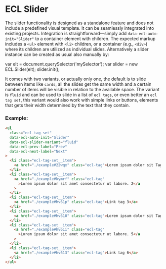 # ECL Slider

The slider functionality is designed as a standalone feature and does not include a predefined visual template. It can be seamlessly integrated into existing projects.
Integration is straightforward—simply add `data-ecl-auto-init="Slider"` to a container element with children. The expected markup includes a `<ul>` element with `<li>` children, or a container (e.g., `<div>`) where its children are utilized as individual slides.
Alternatively a slider instance can be created as usual also manually by:

var elt = document.querySelector('mySelector');
var slider = new ECL.Slider(elt);
slider.init();

It comes with two variants, or actually only one, the default is to slide between items like `cards`, all the slides get the same width and a certain number of items will be visible in relation to the available space.
The variant is `fluid` and can be used to slide in a list of `ecl tags`, or even better an `ecl tag set`, this variant would also work with simple links or buttons, elements that gets their width determined by the text that they contain.

### Example:

<!-- prettier-ignore -->
```html
<ul
  class="ecl-tag-set"
  data-ecl-auto-init="Slider"
  data-ecl-slider-variant="fluid"
  data-ecl-prev-label="Prev"
  data-ecl-next-label="Next"
>
  <li class="ecl-tag-set__item">
    <a href="./example#22wqx" class="ecl-tag">Lorem ipsum dolor sit Tag 1</a>
  </li>
  <li class="ecl-tag-set__item">
    <a href="./example#kymrf" class="ecl-tag"
      >Lorem ipsum dolor sit amet consectetur ut labore. 2</a
    >
  </li>
  <li class="ecl-tag-set__item">
    <a href="./example#hv61p" class="ecl-tag">Link tag 3</a>
  </li>
  <li class="ecl-tag-set__item">
    <a href="./example#hv610" class="ecl-tag">Lorem ipsum dolor sit Tag 4</a>
  </li>
  <li class="ecl-tag-set__item">
    <a href="./example#hv61i" class="ecl-tag"
      >Lorem ipsum dolor sit amet consectetur ut labore. 5</a
    >
  </li>
  <li class="ecl-tag-set__item">
    <a href="./example#hv613" class="ecl-tag">Link tag 6</a>
  </li>
</ul> 
```
